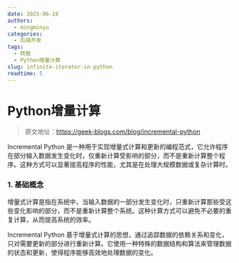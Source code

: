 ```yaml
---
date: 2025-06-18
authors:
  - mingminyu
categories:
  - 后端开发
tags:
  - 转载
  - Python增量计算
slug: infinite-iterator-in-python
readtime: 5
---
```


# Python增量计算

> 原文地址：https://geek-blogs.com/blog/incremental-python

Incremental Python 是一种用于实现增量式计算和更新的编程范式，它允许程序在部分输入数据发生变化时，仅重新计算受影响的部分，而不是重新计算整个程序。这种方式可以显著提高程序的性能，尤其是在处理大规模数据或复杂计算时。

### 1. 基础概念

增量式计算是指在系统中，当输入数据的一部分发生变化时，只重新计算那些受这些变化影响的部分，而不是重新计算整个系统。这种计算方式可以避免不必要的重复计算，从而提高系统的效率。

Incremental Python 基于增量式计算的思想，通过追踪数据的依赖关系和变化，只对需要更新的部分进行重新计算。它使用一种特殊的数据结构和算法来管理数据的状态和更新，使得程序能够高效地处理数据的变化。
